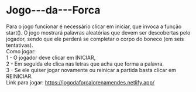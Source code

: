 # Jogo---da---Forca
Para o jogo funcionar é necessário clicar em iniciar, que invoca a função start().
O jogo mostrará palavras aleatórias que devem ser descobertas pelo jogador, sendo que ele perderá se completar o corpo do boneco (em seis tentativas).
<br>
Como jogar:
<br> 1 - O jogador deve clicar em INICIAR,
<br>
2 - Em seguida ele clica nas letras que acha que forma a palavra.
<br>
3 - Se ele quiser jogar novamente ou reinicar a partida basta clicar em REINICIAR.
<br>
Link para jogar: https://jogodaforcalorenamendes.netlify.app/
 
